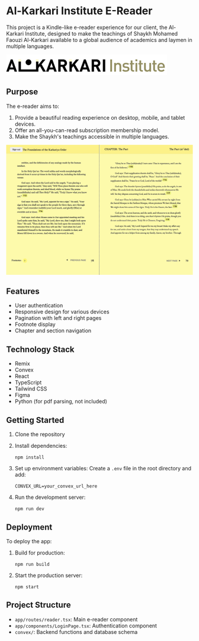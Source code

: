 # Al-Karkari Institute E-Reader

This project is a Kindle-like e-reader experience for our client, the Al-Karkari Institute, designed to make the teachings of Shaykh Mohamed Faouzi Al-Karkari available to a global audience of academics and laymen in multiple languages.

![Al-Karkari Institute Logo](public/institute-logo.png)

## Purpose

The e-reader aims to:

1. Provide a beautiful reading experience on desktop, mobile, and tablet devices.
2. Offer an all-you-can-read subscription membership model.
3. Make the Shaykh's teachings accessible in multiple languages.

![E-Reader Demo Image](public/readme_1.jpeg)

## Features

- User authentication
- Responsive design for various devices
- Pagination with left and right pages
- Footnote display
- Chapter and section navigation

## Technology Stack

- Remix
- Convex
- React
- TypeScript
- Tailwind CSS
- Figma
- Python (for pdf parsing, not included)

## Getting Started

1. Clone the repository
2. Install dependencies:
   ```
   npm install
   ```
3. Set up environment variables:
   Create a `.env` file in the root directory and add:

   ```
   CONVEX_URL=your_convex_url_here
   ```

4. Run the development server:
   ```
   npm run dev
   ```

## Deployment

To deploy the app:

1. Build for production:

   ```
   npm run build
   ```

2. Start the production server:
   ```
   npm start
   ```

## Project Structure

- `app/routes/reader.tsx`: Main e-reader component
- `app/components/LoginPage.tsx`: Authentication component
- `convex/`: Backend functions and database schema

